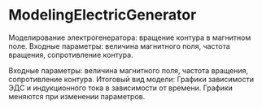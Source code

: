 # ModelingElectricGenerator
Моделирование электрогенератора: вращение контура в магнитном поле. Входные параметры: величина магнитного поля, частота вращения, сопротивление контура.

Входные параметры: величина магнитного поля, частота вращения, сопротивление контура.
Итоговый вид модели: Графики зависимости ЭДС и индукционного тока в зависимости от времени. Графики меняются при изменении параметров.
